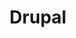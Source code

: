 ---
layout: project
title: Drupal
description: 
excerpt: 
sidenav: docs
external-url: https://www.drupal.org/project/issues/search/drupal?issue_tags=accessibility
categories:
  - 
---